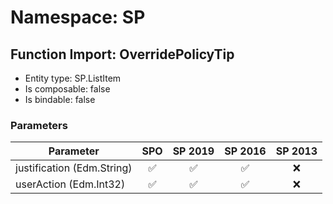 # Namespace: SP

## Function Import: OverridePolicyTip

- Entity type: SP.ListItem
- Is composable: false
- Is bindable: false

### Parameters

Parameter | SPO | SP 2019 | SP 2016 | SP 2013
----------|:---:|:-------:|:-------:|:-------:
justification (Edm.String) | ✅ | ✅ | ✅ | ❌
userAction (Edm.Int32) | ✅ | ✅ | ✅ | ❌